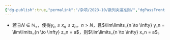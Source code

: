 ```yaml
---
{"dg-publish":true,"permalink":"/杂项/2023-10/数列夹逼准则/","dgPassFrontmatter":true}
---
```


- 若$\exists N \in \mathbb{N}_+$，使得$y_n \leq x_n \leq z_n$，$n>N$，且$\lim\limits_{n \to \infty} y_n = \lim\limits_{n \to \infty} z_n = a$，则$\lim\limits_{n \to \infty} x_n = a$。